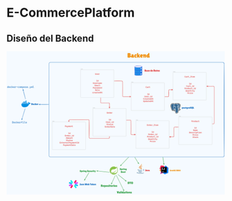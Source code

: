  # E-CommercePlatform

 ## Diseño del Backend

 ![imagen mvp](/Backend/src/main/resources/static/diagrama.png)
